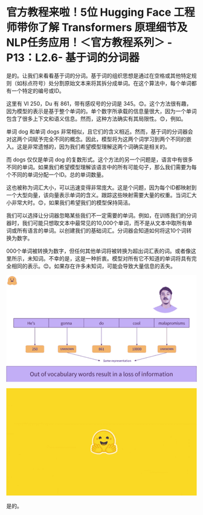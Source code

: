 # 官方教程来啦！5位 Hugging Face 工程师带你了解 Transformers 原理细节及NLP任务应用！＜官方教程系列＞ - P13：L2.6- 基于词的分词器 

是的。让我们来看看基于词的分词。基于词的组织思想是通过在空格或其他特定规则（如标点符号）处分割原始文本来将其拆分成单词。在这个算法中，每个单词都有一个特定的编号或ID。

这里有 VI 250，Du 有 861，带有感叹号的分词是 345。😊。这个方法很有趣，因为模型的表示是基于整个单词的。单个数字所承载的信息量很大，因为一个单词包含了很多上下文和语义信息。然而，这种方法确实有其局限性。😊，例如。

单词 dog 和单词 dogs 非常相似，且它们的含义相近。然而，基于词的分词器会对这两个词赋予完全不同的概念。因此，模型将为这两个词学习到两个不同的嵌入。这是非常遗憾的，因为我们希望模型理解这两个词确实是相关的。

而 dogs 仅仅是单词 dog 的复数形式。这个方法的另一个问题是，语言中有很多不同的单词。如果我们希望模型理解该语言中的所有可能句子，那么我们需要为每个不同的单词分配一个ID。总的单词数量。

这也被称为词汇大小，可以迅速变得非常庞大。这是个问题，因为每个ID都映射到一个大型向量，该向量表示单词的含义。跟踪这些映射需要大量的权重。当词汇大小非常大时。😊，如果我们希望我们的模型保持简洁。

我们可以选择让分词器忽略某些我们不一定需要的单词。例如，在训练我们的分词器时，我们可能只想取文本中最常见的10,000个单词，而不是从文本中取所有单词或所有语言的单词。以创建我们的基础词汇。分词器会知道如何将这10个词转换为数字。

000个单词被转换为数字，但任何其他单词将被转换为超出词汇表的词。或者像这里所示，未知词。不幸的是，这是一种折衷。模型对所有它不知道的单词将具有完全相同的表示。😊。如果存在许多未知词，可能会导致大量信息的丢失。

![](img/2d2fd0eb1726791600f98ab3dc5465fa_1.png)

![](img/2d2fd0eb1726791600f98ab3dc5465fa_2.png)

是的。
